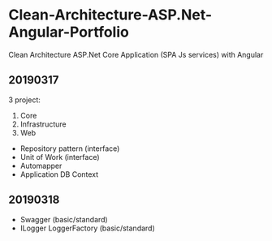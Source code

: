 # Clean-Architecture-ASP.Net-Angular-Portfolio


Clean Architecture ASP.Net Core Application (SPA Js services) with Angular

## 20190317  

3 project:

1. Core
2. Infrastructure
3. Web

- Repository pattern (interface)
- Unit of Work (interface)
- Automapper
- Application DB Context

## 20190318  

- Swagger (basic/standard)
- ILogger LoggerFactory (basic/standard)